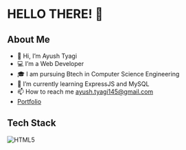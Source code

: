 # HELLO THERE! 👋

## About Me
- 👋 Hi, I’m Ayush Tyagi
- 💻 I’m a Web Developer
- 🎓 I am pursuing Btech in Computer Science Engineering
- 🌱 I’m currently learning ExpressJS and MySQL
- 📫 How to reach me ayush.tyagi145@gmail.com
- [Portfolio](https://portfolio-ayushtyagi14.vercel.app/)

<!---
ayushtyagi14/ayushtyagi14 is a ✨ special ✨ repository because its `README.md` (this file) appears on your GitHub profile.
You can click the Preview link to take a look at your changes.
--->

## Tech Stack 
![HTML5](https://img.shields.io/badge/html5-%23E34F26.svg?style=for-the-badge&logo=html5&logoColor=white)

